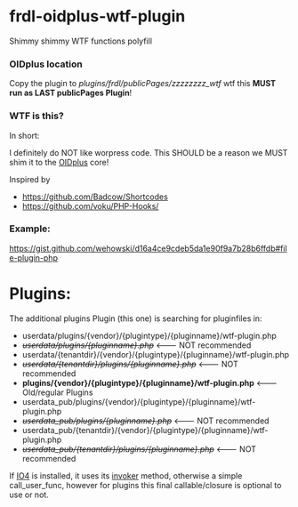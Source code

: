# frdl-oidplus-wtf-plugin
Shimmy shimmy WTF functions polyfill

### OIDplus location
Copy the plugin to *plugins/frdl/publicPages/zzzzzzzz_wtf* wtf this **MUST run as LAST publicPages Plugin**!

### WTF is this?
In short:

I definitely do NOT like worpress code. This SHOULD be a reason we MUST shim it to the [OIDplus](https://oidplus.com/) core!

Inspired by

- https://github.com/Badcow/Shortcodes
- https://github.com/voku/PHP-Hooks/

### Example:
https://gist.github.com/wehowski/d16a4ce9cdeb5da1e90f9a7b28b6ffdb#file-plugin-php

# Plugins:
The additional plugins Plugin (this one) is searching for pluginfiles in:
- userdata/plugins/{vendor}/{plugintype}/{pluginname}/wtf-plugin.php 
- ~~*userdata/plugins/{pluginname}.php*~~  <--- NOT recommended
- userdata/{tenantdir}/{vendor}/{plugintype}/{pluginname}/wtf-plugin.php 
- ~~*userdata/{tenantdir}/plugins/{pluginname}.php*~~ <--- NOT recommended
- **plugins/{vendor}/{plugintype}/{pluginname}/wtf-plugin.php**   <--- Old/regular Plugins
- userdata_pub/plugins/{vendor}/{plugintype}/{pluginname}/wtf-plugin.php 
- ~~*userdata_pub/plugins/{pluginname}.php*~~  <--- NOT recommended
- userdata_pub/{tenantdir}/{vendor}/{plugintype}/{pluginname}/wtf-plugin.php 
- ~~*userdata_pub/{tenantdir}/plugins/{pluginname}.php*~~ <--- NOT recommended

If [IO4](https://github.com/frdl/oidplus-io4-bridge-plugin) is installed, it uses its [invoker](https://github.com/PHP-DI/Invoker) method, otherwise a simple call_user_func, however for plugins this final callable/closure is optional to use or not.
